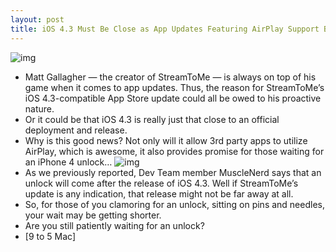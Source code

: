 ```yaml
---
layout: post
title: iOS 4.3 Must Be Close as App Updates Featuring AirPlay Support Begin Appearing
---
```

![img](http://media.idownloadblog.com/wp-content/uploads/2011/01/StreamToMe-iOS-4.3-update.png)
* Matt Gallagher — the creator of StreamToMe — is always on top of his game when it comes to app updates. Thus, the reason for StreamToMe’s iOS 4.3-compatible App Store update could all be owed to his proactive nature.
* Or it could be that iOS 4.3 is really just that close to an official deployment and release.
* Why is this good news? Not only will it allow 3rd party apps to utilize AirPlay, which is awesome, it also provides promise for those waiting for an iPhone 4 unlock…
![img](http://media.idownloadblog.com/wp-content/uploads/2011/01/iPhone-Unlock-after-iOS-4.3.png)
* As we previously reported, Dev Team member MuscleNerd says that an unlock will come after the release of iOS 4.3. Well if StreamToMe’s update is any indication, that release might not be far away at all.
* So, for those of you clamoring for an unlock, sitting on pins and needles, your wait may be getting shorter.
* Are you still patiently waiting for an unlock?
* [9 to 5 Mac]

